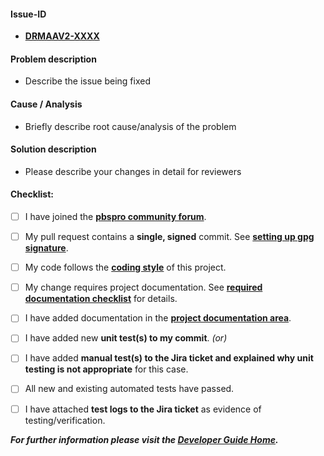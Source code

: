 <!--- Please review your changes in preview mode -->
<!--- Provide a general summary of your changes in the Title above -->

#### Issue-ID
<!--- Replace XXXX below (2 places) with the actual JIRA id -->
* **[DRMAAV2-XXXX](https://pbspro.atlassian.net/browse/DRMAAV2-XXXX)**

#### Problem description
* Describe the issue being fixed

#### Cause / Analysis
* Briefly describe root cause/analysis of the problem

#### Solution description
* Please describe your changes in detail for reviewers

#### Checklist:
<!--- Use the preview button to see the checkboxes/links properly. -->
<!--- Go over the following points, and put an `x` (without spaces around it) in the boxes that apply. -->
<!--- If you're unsure about any of these, don't hesitate to ask. We're here to help! -->
- [ ] I have joined the **[pbspro community forum](http://community.pbspro.org/)**.
- [ ] My pull request contains a **single, signed** commit. See **[setting up gpg signature](https://pbspro.atlassian.net/wiki/display/DG/Signing+Your+Git+Commits)**.
- [ ] My code follows the **[coding style](https://pbspro.atlassian.net/wiki/display/DG/Coding+Standards)** of this project.
- [ ] My change requires project documentation. See **[required documentation checklist](https://pbspro.atlassian.net/wiki/display/DG/Checklist+for+Developing+Features+and+Bug+Fixes)** for details.
- [ ] I have added documentation in the **[project documentation area](https://pbspro.atlassian.net/wiki/display/PD)**.
- [ ] I have added new **unit test(s) to my commit**. *(or)*
- [ ] I have added  **manual test(s) to the Jira ticket and explained why unit testing is not appropriate** for this case.
- [ ] All new and existing automated tests have passed. 
- [ ] I have attached **test logs to the Jira ticket** as evidence of testing/verification.


__***For further information please visit the [Developer Guide Home](https://pbspro.atlassian.net/wiki/display/DG/Developer+Guide+Home).***__
